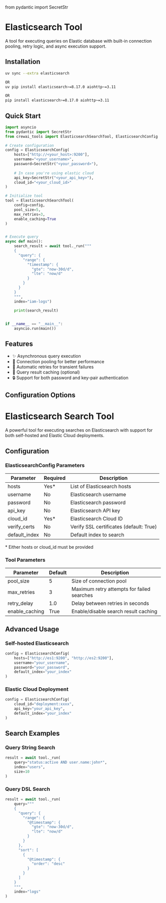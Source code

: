 from pydantic import SecretStr

# Elasticsearch Tool

A tool for executing queries on Elastic database with built-in connection pooling, retry logic, and async execution support.

## Installation

```bash
uv sync --extra elasticsearch

OR 
uv pip install elasticsearch>=8.17.0 aiohttp~=3.11

OR 
pip install elasticsearch>=8.17.0 aiohttp~=3.11
```

## Quick Start

```python
import asyncio
from pydantic import SecretStr
from crewai_tools import ElasticsearchSearchTool, ElasticsearchConfig

# Create configuration
config = ElasticsearchConfig(
    hosts=["http://<your_host>:9200"],
    username="<your_username>",
    password=SecretStr("<your_password>"),
    
    # In case you're using elastic cloud
    api_key=SecretStr("<your_api_key>"),
    cloud_id="<your_cloud_id>"
)

# Initialize tool
tool = ElasticsearchSearchTool(
    config=config,
    pool_size=5,
    max_retries=3,
    enable_caching=True
)


# Execute query
async def main():
    search_result = await tool._run("""
    {
      "query": {
        "range": {
          "timestamp": {
            "gte": "now-30d/d",
            "lte": "now/d"
          }
        }
      }
    }
    """,
    index="iam-logs")
    
    print(search_result)


if __name__ == "__main__":
    asyncio.run(main())
```

## Features

- ✨ Asynchronous query execution
- 🚀 Connection pooling for better performance
- 🔄 Automatic retries for transient failures
- 💾 Query result caching (optional)
- 🔒 Support for both password and key-pair authentication

## Configuration Options
# Elasticsearch Search Tool

A powerful tool for executing searches on Elasticsearch with support for both self-hosted and Elastic Cloud deployments.

## Configuration

### ElasticsearchConfig Parameters

| Parameter | Required | Description |
|-----------|----------|-------------|
| hosts | Yes* | List of Elasticsearch hosts |
| username | No | Elasticsearch username |
| password | No | Elasticsearch password |
| api_key | No | Elasticsearch API key |
| cloud_id | Yes* | Elasticsearch Cloud ID |
| verify_certs | No | Verify SSL certificates (default: True) |
| default_index | No | Default index to search |

\* Either hosts or cloud_id must be provided

### Tool Parameters

| Parameter | Default | Description |
|-----------|---------|-------------|
| pool_size | 5 | Size of connection pool |
| max_retries | 3 | Maximum retry attempts for failed searches |
| retry_delay | 1.0 | Delay between retries in seconds |
| enable_caching | True | Enable/disable search result caching |

## Advanced Usage

### Self-hosted Elasticsearch

```python
config = ElasticsearchConfig(
    hosts=["http://es1:9200", "http://es2:9200"],
    username="your_username",
    password="your_password",
    default_index="your_index"
)
```

### Elastic Cloud Deployment

```python
config = ElasticsearchConfig(
    cloud_id="deployment:xxxx",
    api_key="your_api_key",
    default_index="your_index"
)
```

## Search Examples

### Query String Search

```python
result = await tool._run(
    query="status:active AND user.name:john*",
    index="users",
    size=10
)
```

### Query DSL Search

```python
result = await tool._run(
    query="""
    {
      "query": {
        "range": {
          "@timestamp": {
            "gte": "now-30d/d",
            "lte": "now/d"
          }
        }
      },
      "sort": [
        {
          "@timestamp": {
            "order": "desc"
          }
        }
      ]
    }
    """,
    index="logs"
)
```